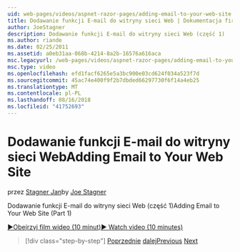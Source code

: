 ```yaml
---
uid: web-pages/videos/aspnet-razor-pages/adding-email-to-your-web-site
title: Dodawanie funkcji E-mail do witryny sieci Web | Dokumentacja firmy Microsoft
author: JoeStagner
description: Dodawanie funkcji E-mail do witryny sieci Web (część 1)
ms.author: riande
ms.date: 02/25/2011
ms.assetid: a0eb31aa-068b-4214-8a2b-16576a616aca
msc.legacyurl: /web-pages/videos/aspnet-razor-pages/adding-email-to-your-web-site
msc.type: video
ms.openlocfilehash: efd1facf6265e5a3bc900e03cd624f034a523f7d
ms.sourcegitcommit: 45ac74e400f9f2b7dbded66297730f6f14a4eb25
ms.translationtype: MT
ms.contentlocale: pl-PL
ms.lasthandoff: 08/16/2018
ms.locfileid: "41752693"
---
```

<a name="adding-email-to-your-web-site"></a><span data-ttu-id="bd64d-103">Dodawanie funkcji E-mail do witryny sieci Web</span><span class="sxs-lookup"><span data-stu-id="bd64d-103">Adding Email to Your Web Site</span></span>
====================
<span data-ttu-id="bd64d-104">przez [Stagner Jan](https://github.com/JoeStagner)</span><span class="sxs-lookup"><span data-stu-id="bd64d-104">by [Joe Stagner](https://github.com/JoeStagner)</span></span>

<span data-ttu-id="bd64d-105">Dodawanie funkcji E-mail do witryny sieci Web (część 1)</span><span class="sxs-lookup"><span data-stu-id="bd64d-105">Adding Email to Your Web Site (Part 1)</span></span>

[<span data-ttu-id="bd64d-106">&#9654;Obejrzyj film wideo (10 minut)</span><span class="sxs-lookup"><span data-stu-id="bd64d-106">&#9654; Watch video (10 minutes)</span></span>](https://channel9.msdn.com/Blogs/ASP-NET-Site-Videos/adding-email-to-your-web-site)

> [!div class="step-by-step"]
> <span data-ttu-id="bd64d-107">[Poprzednie](working-with-video.md)
> [dalej](adding-search-to-your-web-site.md)</span><span class="sxs-lookup"><span data-stu-id="bd64d-107">[Previous](working-with-video.md)
[Next](adding-search-to-your-web-site.md)</span></span>
